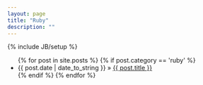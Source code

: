 ```yaml
---
layout: page
title: "Ruby"
description: ""
---
```

{% include JB/setup %}

<ul class="posts">
  {% for post in site.posts %}
    {% if post.category == 'ruby' %}
      <li><span>{{ post.date | date_to_string }}</span> &raquo; <a href="{{ BASE_PATH }}{{ post.url }}">{{ post.title }}</a></li>
    {% endif %}
  {% endfor %}
</ul>
